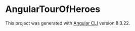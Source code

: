 # AngularTourOfHeroes

This project was generated with [Angular CLI](https://github.com/angular/angular-cli) version 8.3.22.
